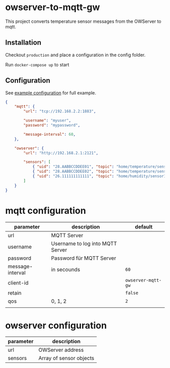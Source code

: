 # owserver-to-mqtt-gw

This project converts temperature sensor messages from the OWServer to mqtt.

## Installation

Checkout `production` and place a configuration in the config folder.

Run `docker-compose up` to start

## Configuration
See [example configuration](config-example.json) for full example.

```json
{
	"mqtt": {
		"url": "tcp://192.168.2.2:1883",

		"username": "myuser",
		"password": "mypassword",

		"message-interval": 60,
	},

	"owserver": {
		"url": "http://192.168.2.1:2121",

		"sensors": [
			{ "uid": "28.AABBCCDDEE01", "topic": "home/temperature/sensor1"	},
			{ "uid": "28.AABBCCDDEE02", "topic": "home/temperature/sensor2" },
			{ "uid": "26.111111111111", "topic": "home/humidity/sensor1" }
		]
	}
}
```

# mqtt configuration

| parameter        | description                      | default            |
| ---------------- | -------------------------------- | ------------------ |
| url              | MQTT Server                      |                    |
| username         | Username to log into MQTT Server |                    |
| password         | Password für MQTT Server         |                    |
| message-interval | in secounds                      | `60`               |
| client-id        |                                  | `owserver-mqtt-gw` |
| retain           |                                  | `false`            |
| qos              | 0, 1, 2                          | `2`                |
|                  |                                  |                    |

# owserver configuration

| parameter | description             |
| --------- | ----------------------- |
| url       | OWServer address        |
| sensors   | Array of sensor objects |
